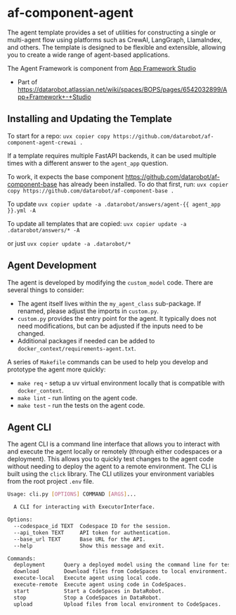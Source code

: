 # af-component-agent
The agent template provides a set of utilities for constructing a single or multi-agent flow using platforms such
as CrewAI, LangGraph, LlamaIndex, and others. The template is designed to be flexible and extensible, allowing you 
to create a wide range of agent-based applications.

The Agent Framework is component from [App Framework Studio](https://github.com/datarobot/app-framework-studio)
* Part of https://datarobot.atlassian.net/wiki/spaces/BOPS/pages/6542032899/App+Framework+-+Studio

## Installing and Updating the Template
To start for a repo:
`uvx copier copy https://github.com/datarobot/af-component-agent-crewai .`

If a template requires multiple FastAPI backends, it can be used multiple times with a different answer to the `agent_app` question.

To work, it expects the base component https://github.com/datarobot/af-component-base has already been installed. To do that first, run:
`uvx copier copy https://github.com/datarobot/af-component-base .`

To update
`uvx copier update -a .datarobot/answers/agent-{{ agent_app }}.yml -A`

To update all templates that are copied:
`uvx copier update -a .datarobot/answers/* -A`

or just
`uvx copier update -a .datarobot/*`

## Agent Development
The agent is developed by modifying the `custom_model` code. There are several things to consider:
- The agent itself lives within the `my_agent_class` sub-package. If renamed, please adjust the imports in `custom.py`.
- `custom.py` provides the entry point for the agent. It typically does not need modifications, but can be adjusted if the inputs need to be changed.
- Additional packages if needed can be added to `docker_context/requirements-agent.txt`.

A series of `Makefile` commands can be used to help you develop and prototype the agent more quickly:
- `make req` - setup a uv virtual environment locally that is compatible with `docker_context`.
- `make lint` - run linting on the agent code.
- `make test` - run the tests on the agent code.

## Agent CLI
The agent CLI is a command line interface that allows you to interact with and execute the agent locally or remotely
(through either codespaces or a deployment). This allows you to quickly test changes to the agent code without needing 
to deploy the agent to a remote environment. The CLI is built using the `click` library. The CLI utilizes your
environment variables from the root project `.env` file.

```bash
Usage: cli.py [OPTIONS] COMMAND [ARGS]...

  A CLI for interacting with ExecutorInterface.

Options:
  --codespace_id TEXT  Codespace ID for the session.
  --api_token TEXT     API token for authentication.
  --base_url TEXT      Base URL for the API.
  --help               Show this message and exit.

Commands:
  deployment      Query a deployed model using the command line for testing.
  download        Download files from CodeSpaces to local environment.
  execute-local   Execute agent using local code.
  execute-remote  Execute agent using code in CodeSpaces.
  start           Start a CodeSpaces in DataRobot.
  stop            Stop a CodeSpaces in DataRobot.
  upload          Upload files from local environment to CodeSpaces.
```